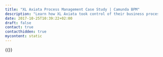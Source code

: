 ```yaml
---
title: "XL Axiata Process Management Case Study | Camunda BPM"
description: "Learn how XL Axiata took control of their business process automation and improved efficiency in their organization with Camunda. Camunda is the leader for workflow automation based on Java and BPMN 2.0."
date: 2017-10-25T10:39:22+02:00
draft: false
contact: true
contacthidden: true
mycontent: static
---
```

{{<case-study-single
company="XL Axiata"
companydescription=""
customerquote=""
teaser=""
usecase=""
videolink=""
logo="//images.ctfassets.net/vpidbgnakfvf/1VsWgmSk0dDJkLQ7SNW5YH/e88f892762b7cac8a28c64f5b3605c7d/xl-logo.png"
pdf=""
thumbnail="">}}
